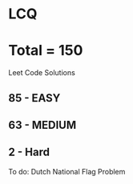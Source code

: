 # LCQ 
# Total = 150
Leet Code Solutions 
## 85 - EASY
## 63 - MEDIUM
## 2 - Hard
To do: Dutch National Flag Problem
